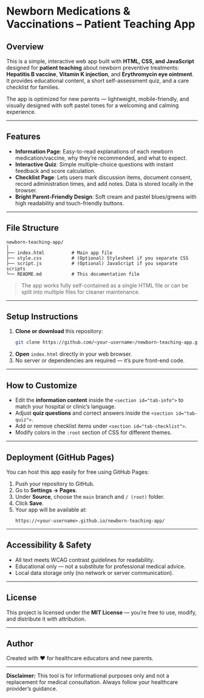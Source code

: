 # Newborn Medications & Vaccinations – Patient Teaching App

## Overview
This is a simple, interactive web app built with **HTML, CSS, and JavaScript** designed for **patient teaching** about newborn preventive treatments: **Hepatitis B vaccine**, **Vitamin K injection**, and **Erythromycin eye ointment**. It provides educational content, a short self-assessment quiz, and a care checklist for families.

The app is optimized for new parents — lightweight, mobile-friendly, and visually designed with soft pastel tones for a welcoming and calming experience.

---

## Features
- **Information Page**: Easy-to-read explanations of each newborn medication/vaccine, why they’re recommended, and what to expect.
- **Interactive Quiz**: Simple multiple-choice questions with instant feedback and score calculation.
- **Checklist Page**: Lets users mark discussion items, document consent, record administration times, and add notes. Data is stored locally in the browser.
- **Bright Parent-Friendly Design**: Soft cream and pastel blues/greens with high readability and touch-friendly buttons.

---

## File Structure
```
newborn-teaching-app/
│
├── index.html          # Main app file
├── style.css           # (Optional) Stylesheet if you separate CSS
├── script.js           # (Optional) JavaScript if you separate scripts
└── README.md           # This documentation file
```

> The app works fully self-contained as a single HTML file or can be split into multiple files for cleaner maintenance.

---

## Setup Instructions
1. **Clone or download** this repository:
   ```bash
   git clone https://github.com/<your-username>/newborn-teaching-app.git
   ```
2. **Open** `index.html` directly in your web browser.
3. No server or dependencies are required — it’s pure front-end code.

---

## How to Customize
- Edit the **information content** inside the `<section id="tab-info">` to match your hospital or clinic’s language.
- Adjust **quiz questions** and correct answers inside the `<section id="tab-quiz">`.
- Add or remove checklist items under `<section id="tab-checklist">`.
- Modify colors in the `:root` section of CSS for different themes.

---

## Deployment (GitHub Pages)
You can host this app easily for free using GitHub Pages:
1. Push your repository to GitHub.
2. Go to **Settings → Pages**.
3. Under **Source**, choose the `main` branch and `/ (root)` folder.
4. Click **Save**.
5. Your app will be available at:
   ```
   https://<your-username>.github.io/newborn-teaching-app/
   ```

---

## Accessibility & Safety
- All text meets WCAG contrast guidelines for readability.
- Educational only — not a substitute for professional medical advice.
- Local data storage only (no network or server communication).

---

## License
This project is licensed under the **MIT License** — you’re free to use, modify, and distribute it with attribution.

---

## Author
Created with ❤️ for healthcare educators and new parents.

---
**Disclaimer:** This tool is for informational purposes only and not a replacement for medical consultation. Always follow your healthcare provider’s guidance.

